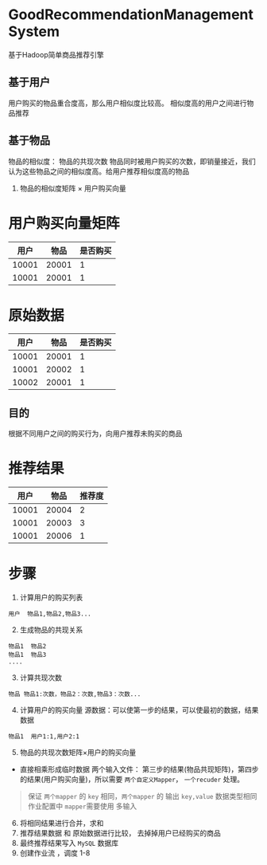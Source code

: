 # GoodRecommendationManagementSystem

基于Hadoop简单商品推荐引擎

## 基于用户

用户购买的物品重合度高，那么用户相似度比较高。 相似度高的用户之间进行物品推荐


## 基于物品

物品的相似度： 物品的共现次数
物品同时被用户购买的次数，即销量接近，我们认为这些物品之间的相似度高。给用户推荐相似度高的物品 


1. 物品的相似度矩阵  × 用户购买向量

# 用户购买向量矩阵

|用户|物品|是否购买|
|---|---|---|
|10001|20001|1|
|10001|20001|1|


# 原始数据

|用户|物品|是否购买|
|---|---|---|
|10001|20001|1|
|10001|20002|1|
|10002|20001|1|

## 目的

根据不同用户之间的购买行为，向用户推荐未购买的商品


# 推荐结果

|用户|物品|推荐度|
|---|---|---|
|10001|20004|2|
|10001|20003|3|
|10001|20006|1|


# 步骤

1. 计算用户的购买列表
```
用户  物品1,物品2,物品3...
```
2. 生成物品的共现关系
```
物品1  物品2
物品1  物品3
....
```
3. 计算共现次数
```
物品 物品1:次数，物品2：次数,物品3：次数...
```
4. 计算用户的购买向量
源数据：可以使第一步的结果，可以使最初的数据，结果数据
```
物品1  用户1:1,用户2:1
```
5. 物品的共现次数矩阵×用户的购买向量
- 直接相乘形成临时数据
两个输入文件： 第三步的结果(物品共现矩阵)，第四步的结果(用户购买向量)，所以需要 `两个自定义Mapper`， `一个recuder` 处理。
> 保证 `两个mapper` 的 `key` 相同，`两个mapper` 的 输出 `key,value` 数据类型相同
作业配置中 `mapper`需要使用 多输入

6. 将相同结果进行合并，求和
7. 推荐结果数据 和 原始数据进行比较， 去掉掉用户已经购买的商品
8. 最终推荐结果写入 `MySQL` 数据库
9. 创建作业流 ，调度 1-8 